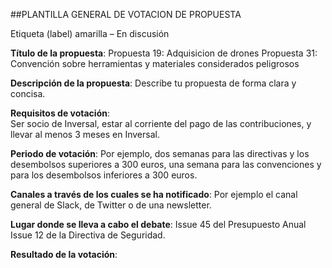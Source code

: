 ##PLANTILLA GENERAL DE VOTACION DE PROPUESTA

Etiqueta (label) amarilla – En discusión

**Título de la propuesta**: 
Propuesta 19: Adquisicion de drones
Propuesta 31: Convención sobre herramientas y materiales considerados peligrosos

**Descripción de la propuesta**: 
Describe tu propuesta de forma clara y concisa.

**Requisitos de votación**:  
Ser socio de Inversal, estar al corriente del pago de las contribuciones, y llevar al menos 3 meses en Inversal.

**Periodo de votación**: 
Por ejemplo, dos semanas para las directivas y los desembolsos superiores a 300 euros, una semana para las convenciones y para los desembolsos inferiores a 300 euros.

**Canales a través de los cuales se ha notificado**:
Por ejemplo el canal general de Slack, de Twitter o de una newsletter.

**Lugar donde se lleva a cabo el debate**: 
Issue 45 del Presupuesto Anual
Issue 12 de la Directiva de Seguridad.

**Resultado de la votación**:



